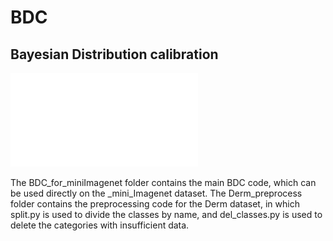 # BDC
## Bayesian Distribution calibration

![model_architecture](fig/MA_BDC.pdf)



The BDC_for_miniImagenet folder contains the main BDC code, which can be used directly on the _mini_Imagenet dataset. The Derm_preprocess folder contains the preprocessing code for the Derm dataset, in which split.py is used to divide the classes by name, and del_classes.py is used to delete the categories with insufficient data.
